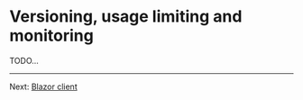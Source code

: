 # Versioning, usage limiting and monitoring

TODO...

-------

Next: [Blazor client](10-blazor-client.md)